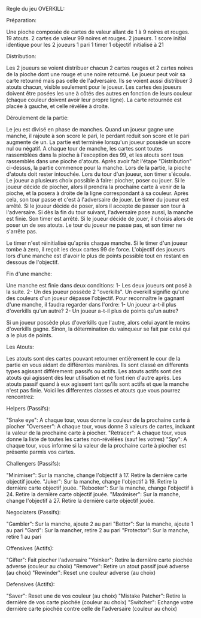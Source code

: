 Regle du jeu OVERKILL:


Préparation: 

Une pioche composée de cartes de valeur allant de 1 à 9 noires et rouges.
19 atouts.
2 cartes de valeur 99 noires et rouges.
2 joueurs.
1 score initial identique pour les 2 joueurs
1 pari
1 timer
1 objectif initialisé à 21


Distribution:

Les 2 joueurs se voient distribuer chacun 2 cartes rouges et 2 cartes noires de la pioche dont une rouge et une noire retourné. Le joueur peut voir sa carte retourné mais pas celle de l'adversaire. Ils se voient aussi distribuer 3 atouts chacun, visible seulement pour le joueur. Les cartes des joueurs doivent être posées les une à côtés des autres en fonction de leurs couleur (chaque couleur doivent avoir leur propre ligne). La carte retournée est placée à gauche, et celle révélée à droite.


Déroulement de la partie:

Le jeu est divisé en phase de manches. Quand un joueur gagne une manche, il rajoute à son score le pari, le perdant reduit son score et le pari augmente de un. La partie est terminée lorsqu'un joueur possède un score nul ou négatif.
A chaque tour de manche, les cartes sont toutes rassemblées dans la pioche à l'exception des 99, et les atouts sont tous rassemblés dans une pioche d'atouts. Après avoir fait l'étape "Distribution" ci-dessus, la partie commence pour la manche. Lors de la partie, la pioche d'atouts doit rester intouchée.
Lors du tour d'un joueur, son timer s'écoule. Le joueur a plusieurs choix possible à faire: piocher, poser ou jouer.
Si le joueur décide de piocher, alors il prendra la prochaine carte à venir de la pioche, et la posera à droite de la ligne correspondant à sa couleur. Après cela, son tour passe et c'est à l'adversaire de jouer. Le timer du joueur est arrêté.
Si le joueur décide de poser, alors il accepte de passer son tour à l'adversaire. Si dès la fin du tour suivant, l'adversaire pose aussi, la manche est finie. Son timer est arrêté.
Si le joueur décide de jouer, il choisis alors de poser un de ses atouts. Le tour du joueur ne passe pas, et son timer ne s'arrête pas.

Le timer n'est réinitialisé qu'après chaque manche. Si le timer d'un joueur tombe à zero, il reçoit les deux cartes 99 de force. L'objectif des joueurs lors d'une manche est d'avoir le plus de points possible tout en restant en dessous de l'objectif.


Fin d'une manche:

Une manche est finie dans deux conditions: 1- Les deux joueurs ont posé à la suite. 2- Un des joueur possède 2 "overkills". Un overkill signifie qu'une des couleurs d'un joueur dépasse l'objectif. Pour reconnaître le gagnant d'une manche, il faudra regarder dans l'ordre: 1- Un joueur a-t-il plus d'overkills qu'un autre?
2- Un joueur a-t-il plus de points qu'un autre?

Si un joueur possède plus d'overkills que l'autre, alors celui ayant le moins d'overkills gagne. Sinon, la détermination du vainqueur se fait par celui qui a le plus de points.


Les Atouts:

Les atouts sont des cartes pouvant retourner entièrement le cour de la partie en vous aidant de différentes manières. Ils sont classé en differents types agissant différement: passifs ou actifs. Les atouts actifs sont des atouts qui agissent dès leur utilisation et ne font rien d'autre après. Les atouts passif quand à eux agissent tant qu'ils sont actifs et que la manche n'est pas finie. Voici les differentes classes et atouts que vous pourrez rencontrez:

Helpers (Passifs):

"Snake eye": A chaque tour, vous donne la couleur de la prochaine carte à piocher
"Overseer": A chaque tour, vous donne 3 valeurs de cartes, incluant la valeur de la prochaine carte à piocher.
"Retracer": A chaque tour, vous donne la liste de toutes les cartes non-révélées (sauf les votres)
"Spy": A chaque tour, vous informe si la valeur de la prochaine carte à piocher est présente parmis vos cartes.

Challengers (Passifs):

"Minimiser": Sur la manche, change l'objectif à 17. Retire la dernière carte objectif jouée.
"Juker": Sur la manche, change l'objectif à 19. Retire la dernière carte objectif jouée.
"Rebooter": Sur la manche, change l'objectif à 24. Retire la dernière carte objectif jouée.
"Maximiser": Sur la manche, change l'objectif à 27. Retire la dernière carte objectif jouée.

Negociaters (Passifs):

"Gambler": Sur la manche, ajoute 2 au pari
"Bettor": Sur la manche, ajoute 1 au pari
"Gard": Sur la mancher, retire 2 au pari
"Protector": Sur la manche, retire 1 au pari

Offensives (Actifs):

"Gifter": Fait piocher l'adversaire
"Yoinker": Retire la dernière carte piochée adverse (couleur au choix)
"Remover": Retire un atout passif joué adverse (au choix)
"Rewinder": Reset une couleur adverse (au choix)

Defensives (Actifs):

"Saver": Reset une de vos couleur (au choix)
"Mistake Patcher": Retire la dernière de vos carte piochée (couleur au choix)
"Switcher": Echange votre dernière carte piochée contre celle de l'adversaire (couleur au choix)